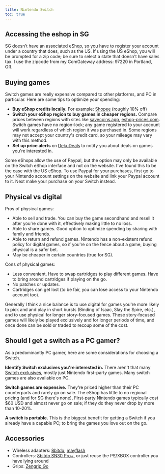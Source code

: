 ```yaml
---
title: Nintendo Switch
toc: true
---
```

## Accessing the eshop in SG

SG doesn't have an associated eShop, so you have to register your account under a country that does, such as the US. If using the US eShop, you will be prompted for a zip code; be sure to select a state that doesn't have sales tax. I use the zipcode from my ComGateway address: 97220 in Portland, OR.

## Buying games

Switch games are really expensive compared to other platforms, and PC in particular. Here are some tips to optimize your spending:

- **Buy eShop credits locally.** For example: [Shopee](https://shopee.sg/Nintendo-eShop-Credit-USD50-(10-CASHBACK)-i.54257623.873626277) (roughly 10% off)
- **Switch your eShop region to buy games in cheaper regions.** Compare prices between regions with sites like [savecoins.app](https://savecoins.app/), [eshop-prices.com](https://eshop-prices.com/prices?currency=SGD). Switch games have no region-lock; any game registered to your account will work regardless of which region it was purchased in. Some regions may not accept your country's credit card, so your mileage may vary with this method.
- **Set up price alerts** on [DekuDeals](https://www.dekudeals.com) to notify you about deals on games you're interested in.

Some eShops allow the use of Paypal, but the option may only be available on the Switch eShop interface and not on the website. I've found this to be the case with the US eShop. To use Paypal for your purchases, first go to your Nintendo account settings on the website and link your Paypal account to it. Next make your purchase on your Switch instead.

## Physical vs digital

Pros of physical games:

- Able to sell and trade. You can buy the game secondhand and resell it after you're done with it, effectively making little to no loss.
- Able to share games. Good option to optimize spending by sharing with family and friends.
- Able to return and refund games. Nintendo has a non-existent refund policy for digital games, so if you're on the fence about a game, buying physical is a safer bet.
- May be cheaper in certain countries (true for SG).

Cons of physical games:

- Less convenient. Have to swap cartridges to play different games. Have to bring around cartridges if playing on the go.
- No patches or updates.
- Cartridges can get lost (to be fair, you can lose access to your Nintendo account too).

Generally I think a nice balance is to use digital for games you're more likely to pick and and play in short bursts (Binding of Isaac, Slay the Spire, etc.), and to use physical for longer story-focused games. These story-focused games will likely be played exclusively and for longer periods of time, and once done can be sold or traded to recoup some of the cost.

## Should I get a switch as a PC gamer?

As a predominantly PC gamer, here are some considerations for choosing a Switch.

**Identify Switch exclusives you're interested in.** There aren't that many [Switch exclusives](https://en.wikipedia.org/wiki/Category:Nintendo_Switch-only_games), mostly just Nintendo first-party games. Many switch games are also available on PC.

**Switch games are expensive.** They're priced higher than their PC counterparts and rarely go on sale. The eShop has little to no regional pricing (and for SG there's none). First-party Nintendo games typically cost $60 USD and almost never go on sale; if they do they never drop by more than 10-20%.

**A switch is portable.** This is the biggest benefit for getting a Switch if you already have a capable PC; to bring the games you love out on the go.

## Accessories

- Wireless adapters: [8bitdo](https://www.8bitdo.com/wireless-usb-adapter/), [mayflash](http://www.mayflash.com/Products/NINTENDOWiiU/MAGIC-S%20PRO.html)
- Controllers: [8bitdo SN30 Pro+](https://www.8bitdo.com/sn30-pro-plus/), or just reuse the PS/XBOX controller you have lying around
- Grips: [Zengrip Go](https://www.satisfye.com/products/zengrip-go)
